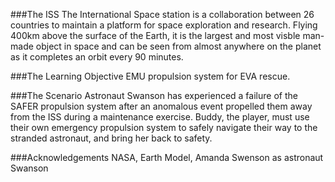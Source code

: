 ###The ISS
The International Space station is a collaboration between 26 countries to maintain a platform for space exploration and research. Flying 400km above the surface of the Earth, it is the largest and most visble man-made object in space and can be seen from almost anywhere on the planet as it completes an orbit every 90 minutes.

###The Learning Objective
EMU propulsion system for EVA rescue.

###The Scenario
Astronaut Swanson has experienced a failure of the SAFER propulsion system after an anomalous event propelled them away from the ISS during a maintenance exercise. Buddy, the player, must use their own emergency propulsion system to safely navigate their way to the stranded astronaut, and bring her back to safety.

###Acknowledgements
NASA, Earth Model, Amanda Swenson as astronaut Swanson

